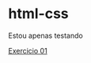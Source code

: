 # html-css

Estou apenas testando
 
<a href="https://GabrielLNascimento.github.io/html-css/exercicios/ex001/index.html">Exercicio 01</a>